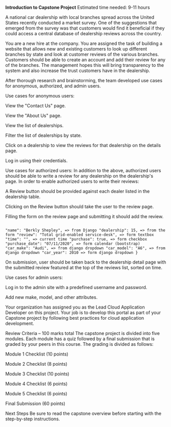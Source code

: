 **Introduction to Capstone Project**
Estimated time needed: 9-11 hours

A national car dealership with local branches spread across the United States recently conducted a market survey. One of the suggestions that emerged from the survey was that customers would find it beneficial if they could access a central database of dealership reviews across the country.

You are a new hire at the company. You are assigned the task of building a website that allows new and existing customers to look up different branches by state and look at customer reviews of the various branches. Customers should be able to create an account and add their review for any of the branches. The management hopes this will bring transparency to the system and also increase the trust customers have in the dealership.

After thorough research and brainstorming, the team developed use cases for anonymous, authorized, and admin users.

Use cases for anonymous users:

View the "Contact Us" page.

View the "About Us" page.

View the list of dealerships.

Filter the list of dealerships by state.

Click on a dealership to view the reviews for that dealership on the details page.

Log in using their credentials.

Use cases for authorized users: In addition to the above, authorized users should be able to write a review for any dealership on the dealership's page. In order to enable authorized users to write their reviews:

A Review button should be provided against each dealer listed in the dealership table.

Clicking on the Review button should take the user to the review page.

Filling the form on the review page and submitting it should add the review. 

```{ "user_id": 1, 

"name": "Berkly Shepley", => from Django "dealership": 15, => from the form "review": "Total grid-enabled service-desk", => form textbox "time": "", => current time "purchase": true, => form checkbox "purchase_date": "07/11/2020", => form calendar (bootstrap) "car_make": "Audi", => from django dropdown "car_model": "A6", => from django dropdown "car_year": 2010 => form django dropdown } 

```

On submission, user should be taken back to the dealership detail page with the submitted review featured at the top of the reviews list, sorted on time.

Use cases for admin users:

Log in to the admin site with a predefined username and password.

Add new make, model, and other attributes.

Your organization has assigned you as the Lead Cloud Application Developer on this project. Your job is to develop this portal as part of your Capstone project by following best practices for cloud application development.

Review Criteria – 100 marks total
The capstone project is divided into five modules. Each module has a quiz followed by a final submission that is graded by your peers in this course. The grading is divided as follows:

 Module 1 Checklist (10 points)

Module 2 Checklist (8 points)

Module 3 Checklist (10 points)

Module 4 Checklist (6 points)

Module 5 Checklist (6 points)

Final Submission (60 points)

Next Steps
Be sure to read the capstone overview before starting with the step-by-step instructions.
